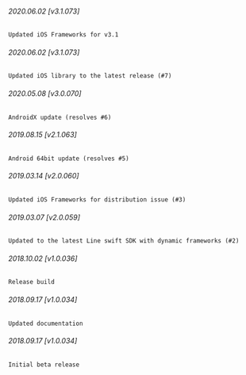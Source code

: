 

###### 2020.06.02 [v3.1.073]

```
Updated iOS Frameworks for v3.1
```


###### 2020.06.02 [v3.1.073]

```
Updated iOS library to the latest release (#7)
```


###### 2020.05.08 [v3.0.070]

```
AndroidX update (resolves #6)
```


###### 2019.08.15 [v2.1.063]

```
Android 64bit update (resolves #5)
```


###### 2019.03.14 [v2.0.060]

```
Updated iOS Frameworks for distribution issue (#3)
```


###### 2019.03.07 [v2.0.059]

```
Updated to the latest Line swift SDK with dynamic frameworks (#2)
```


###### 2018.10.02 [v1.0.036]

```
Release build
```


###### 2018.09.17 [v1.0.034]

```
Updated documentation
```


###### 2018.09.17 [v1.0.034]

```
Initial beta release
```

